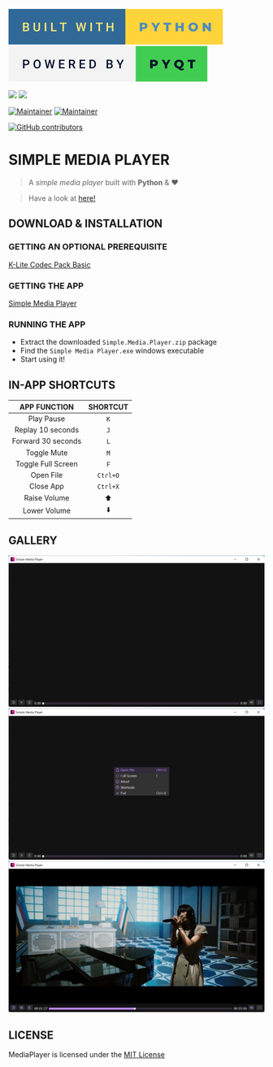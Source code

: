 [![](badges/built-with-python.svg)](https://www.python.org/)
[![](badges/powered-by-pyqt.svg)](https://www.riverbankcomputing.com/software/pyqt/)

[![](https://img.shields.io/github/workflow/status/AMD825301/MediaPlayer/New%20Release?labelColor=black&logo=githubactions)](https://github.com/AMD825301/MediaPlayer/actions)
[![](https://img.shields.io/github/v/release/AMD825301/MediaPlayer?labelColor=black&color=3333ff&logo=semanticrelease)](https://github.com/AMD825301/MediaPlayer/releases/latest/download/Simple.Media.Player.zip)

[![Maintainer](https://img.shields.io/badge/maintainer-AMD825301-blue/?logo=github&labelColor=black&color=00cc00)](https://github.com/AMD825301)
[![Maintainer](https://img.shields.io/badge/maintainer-thetrotfreak-blue/?logo=github&labelColor=black&color=00cc00)](https://github.com/thetrotfreak)

[![GitHub contributors](https://img.shields.io/github/contributors/AMD825301/MediaPlayer?logo=github&labelColor=black&color=ff3399)](https://github.com/AMD825301/MediaPlayer/graphs/contributors)

# SIMPLE MEDIA PLAYER

> A _simple media player_ built with **Python** & ❤️

> Have a look at [here!](https://v3rma9579.github.io/MediaPlayer/)

## DOWNLOAD & INSTALLATION

### GETTING AN OPTIONAL PREREQUISITE

[K-Lite Codec Pack Basic](https://codecguide.com/download_k-lite_codec_pack_basic.htm)

### GETTING THE APP

[Simple Media Player](https://github.com/AMD825301/MediaPlayer/releases/latest/download/Simple.Media.Player.zip)

### RUNNING THE APP

- Extract the downloaded `Simple.Media.Player.zip` package
- Find the `Simple Media Player.exe` windows executable
- Start using it!

## IN-APP SHORTCUTS

|  **APP FUNCTION**  | **SHORTCUT** |
| :----------------: | :----------: |
|     Play Pause     |     `K`      |
| Replay 10 seconds  |     `J`      |
| Forward 30 seconds |     `L`      |
|    Toggle Mute     |     `M`      |
| Toggle Full Screen |     `F`      |
|     Open File      |   `Ctrl+O`   |
|     Close App      |   `Ctrl+X`   |
|    Raise Volume    |      ⬆️      |
|    Lower Volume    |      ⬇️      |

## GALLERY

![img.png](screenshots/img.png)
![img_1.png](screenshots/img_1.png)
![img_2.png](screenshots/img_2.png)

## LICENSE

MediaPlayer is licensed under the [MIT License](LICENSE)
